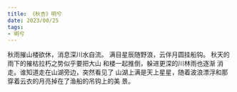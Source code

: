 ```yaml
---
title: 《秋杏》明兮
date: 2023/08/25
tags:
- 明兮
---
```

秋雨摧山楼欲休，消息深川水自流。
满目星辰随野浪，云伴月圆挂船钩。
秋天的雨下的摧枯拉朽之势似乎要把大山
和楼一起推倒，躲进更深的川林雨也逐渐
消走。谁知道走在山湖旁边，突然看见了
山湖上满是天上星星，随着波浪漂浮和那
穿着云衣的月亮掉在了渔船的吊钩上的美
景。

